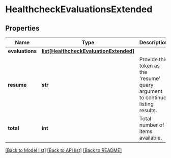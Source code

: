 # HealthcheckEvaluationsExtended

## Properties
Name | Type | Description | Notes
------------ | ------------- | ------------- | -------------
**evaluations** | [**list[HealthcheckEvaluationExtended]**](HealthcheckEvaluationExtended.md) |  | [optional] 
**resume** | **str** | Provide this token as the &#39;resume&#39; query argument to continue listing results. | [optional] 
**total** | **int** | Total number of items available. | [optional] 

[[Back to Model list]](../README.md#documentation-for-models) [[Back to API list]](../README.md#documentation-for-api-endpoints) [[Back to README]](../README.md)


